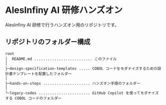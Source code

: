 # AlesInfiny AI 研修ハンズオン

AlesInfiny AI 研修で行うハンズオン用のリポジトリです。

## リポジトリのフォルダー構成

```text
root
│  README.md .......................... このファイル
│
├─design-specification-templates ..... COBOL コードをモダナイズするための設計書テンプレートを配置したフォルダー
│
├─hands-on-steps ..................... ハンズオン手順のフォルダー
│
└─legacy-codes ....................... GitHub Copilot を使ってモダナイズする COBOL コードのフォルダー
```

